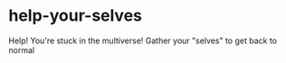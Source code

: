 # help-your-selves
Help! You're stuck in the multiverse! Gather your "selves" to get back to normal
